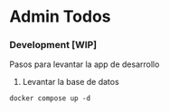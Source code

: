 # Admin Todos

### Development [WIP]

Pasos para levantar la app de desarrollo

1. Levantar la base de datos

```
docker compose up -d
```
